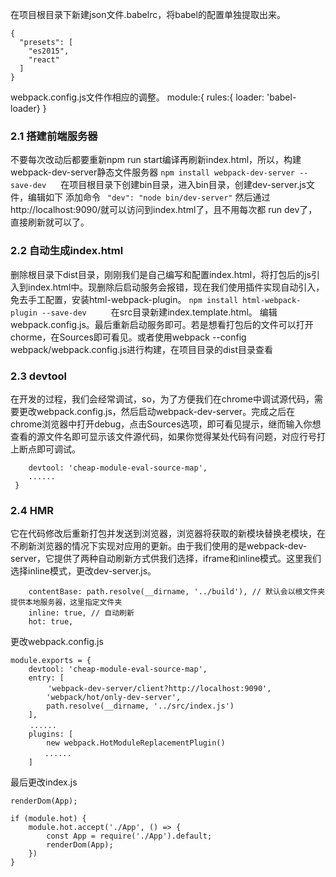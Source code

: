  在项目根目录下新建json文件.babelrc，将babel的配置单独提取出来。
```
{
  "presets": [
    "es2015",
    "react"
  ]
}
 ```
 webpack.config.js文件作相应的调整。
 module:{ rules:{ loader: 'babel-loader} }

 ### 2.1 搭建前端服务器
 
 不要每次改动后都要重新npm run start编译再刷新index.html，所以，构建webpack-dev-server静态文件服务器
 ```npm install webpack-dev-server --save-dev　 ```
  在项目根目录下创建bin目录，进入bin目录，创建dev-server.js文件，编辑如下
  添加命令
  ``` "dev": "node bin/dev-server"```
  然后通过http://localhost:9090/就可以访问到index.html了，且不用每次都 run dev了，直接刷新就可以了。

  ### 2.2 自动生成index.html
  删除根目录下dist目录，刚刚我们是自己编写和配置index.html，将打包后的js引入到index.html中。现删除后启动服务会报错，现在我们使用插件实现自动引入，免去手工配置，安装html-webpack-plugin。
```npm install html-webpack-plugin --save-dev ```
　　在src目录新建index.template.html。
编辑webpack.config.js。最后重新启动服务即可。若是想看打包后的文件可以打开chorme，在Sources即可看见。或者使用webpack --config webpack/webpack.config.js进行构建，在项目目录的dist目录查看
### 2.3 devtool
在开发的过程，我们会经常调试，so，为了方便我们在chrome中调试源代码，需要更改webpack.config.js，然后启动webpack-dev-server。完成之后在chrome浏览器中打开debug，点击Sources选项，即可看见提示，继而输入你想查看的源文件名即可显示该文件源代码，如果你觉得某处代码有问题，对应行号打上断点即可调试。
``` module.exports = {
    devtool: 'cheap-module-eval-source-map',
    ......
 } 
```
### 2.4 HMR
它在代码修改后重新打包并发送到浏览器，浏览器将获取的新模块替换老模块，在不刷新浏览器的情况下实现对应用的更新。由于我们使用的是webpack-dev-server，它提供了两种自动刷新方式供我们选择，iframe和inline模式。这里我们选择inline模式，更改dev-server.js。 
``` const server = new WebpackDevServer(compiler, {
    contentBase: path.resolve(__dirname, '../build'), // 默认会以根文件夹提供本地服务器，这里指定文件夹
    inline: true, // 自动刷新
    hot: true, 
```
更改webpack.config.js
``` const webpack = require('webpack');
module.exports = {
    devtool: 'cheap-module-eval-source-map',
    entry: [
　　　　　'webpack-dev-server/client?http://localhost:9090',
        'webpack/hot/only-dev-server',
        path.resolve(__dirname, '../src/index.js')
    ],
　　 ......
    plugins: [
        new webpack.HotModuleReplacementPlugin()
　　　　 ......
    ]
```
最后更改index.js
``` 
renderDom(App);

if (module.hot) {
    module.hot.accept('./App', () => {
        const App = require('./App').default;
        renderDom(App);
    })
} 
```

